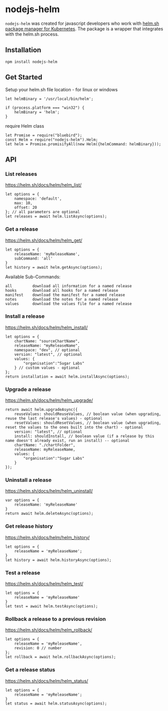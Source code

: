 # nodejs-helm
`nodejs-helm` was created for javascript developers who work with [helm.sh package manager for Kubernetes](https://helm.sh/).
The package is a wrapper that integrates with the helm.sh process.

## Installation
```
npm install nodejs-helm
```

## Get Started
Setup your helm.sh file location - for linux or windows
```
let helmBinary = '/usr/local/bin/helm';

if (process.platform === "win32") {
    helmBinary = 'helm';
}
```

require Helm class
```
let Promise = require("bluebird");
const Helm = require("nodejs-helm").Helm;
let helm = Promise.promisifyAll(new Helm({helmCommand: helmBinary}));
```

## API

### List releases
https://helm.sh/docs/helm/helm_list/
```
let options = {
    namespace: 'default',
    max: 10,
    offset: 20
}; // all parameters are optional
let releases = await helm.listAsync(options);
```

### Get a release
https://helm.sh/docs/helm/helm_get/
```
let options = {
    releaseName: 'myReleaseName',
    subCommand: 'all'
}
let history = await helm.getAsync(options);
```
Available Sub-Commands:
```
all         download all information for a named release
hooks       download all hooks for a named release
manifest    download the manifest for a named release
notes       download the notes for a named release
values      download the values file for a named release
```

### Install a release
https://helm.sh/docs/helm/helm_install/
```
let options = {
    chartName: "sourceChartName",
    releaseName: "myReleaseName",
    namespace: "dev", // optional
    version: "latest", // optional
    values: {
        "organisation":"Sugar Labs"
    } // custom values - optional
};
return installation = await helm.installAsync(options);
```

### Upgrade a release
https://helm.sh/docs/helm/helm_upgrade/
```
return await helm.upgradeAsync({
    reuseValues: shouldReuseValues, // boolean value (when upgrading, reuse the last release's values) - optional
    resetValues: shouldResetValues, // boolean value (when upgrading, reset the values to the ones built into the chart) - optional
    version: "latest", // optional
    install: shouldInstall, // boolean value (if a release by this name doesn't already exist, run an install) -- optional
    chartName: "./chartFolder",
    releaseName: myReleaseName,
    values: {
        "organisation":"Sugar Labs"
    }
});
```

### Uninstall a release
https://helm.sh/docs/helm/helm_uninstall/
```
var options = {
    releaseName: 'myReleaseName'
}
return await helm.deleteAsync(options);
```

### Get release history
https://helm.sh/docs/helm/helm_history/
```
let options = {
    releaseName = 'myReleaseName';
}
let history = await helm.historyAsync(options);
```

### Test a release
https://helm.sh/docs/helm/helm_test/
```
let options = {
    releaseName = 'myReleaseName'
}
let test = await helm.testAsync(options);
```

### Rollback a release to a previous revision
https://helm.sh/docs/helm/helm_rollback/
```
let options = {
    releaseName = 'myReleaseName',
    revision: 0 // number
};
let rollback = await helm.rollbackAsync(options);
```

### Get a release status
https://helm.sh/docs/helm/helm_status/
```
let options = {
    releaseName = 'myReleaseName';
}
let status = await helm.statusAsync(options);
```
